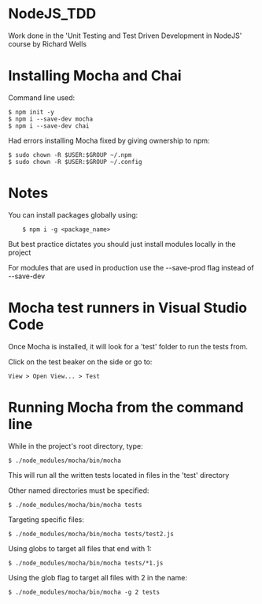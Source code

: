 # NodeJS_TDD
Work done in the 'Unit Testing and Test Driven Development in NodeJS' course by Richard Wells

# Installing Mocha and Chai
Command line used:

	$ npm init -y
	$ npm i --save-dev mocha
	$ npm i --save-dev chai

Had errors installing Mocha fixed by giving ownership to npm:

	$ sudo chown -R $USER:$GROUP ~/.npm
	$ sudo chown -R $USER:$GROUP ~/.config

# Notes
You can install packages globally using:
	
		$ npm i -g <package_name>
		
But best practice dictates you should just install modules locally in the project

For modules that are used in production use the --save-prod flag instead of --save-dev


# Mocha test runners in Visual Studio Code
Once Mocha is installed, it will look for a 'test' folder to run the tests from.

Click on the test beaker on the side or go to: 

	View > Open View... > Test

# Running Mocha from the command line 
While in the project's root directory, type:

	$ ./node_modules/mocha/bin/mocha 

This will run all the written tests located in files in the 'test' directory

Other named directories must be specified:

	$ ./node_modules/mocha/bin/mocha tests

Targeting specific files:

	$ ./node_modules/mocha/bin/mocha tests/test2.js

Using globs to target all files that end with 1:

	$ ./node_modules/mocha/bin/mocha tests/*1.js

Using the glob flag to target all files with 2 in the name:

	$ ./node_modules/mocha/bin/mocha -g 2 tests
